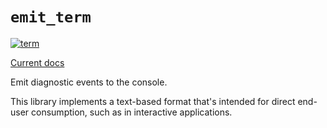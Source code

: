 # `emit_term`

[![term](https://github.com/emit-rs/emit/actions/workflows/term.yml/badge.svg)](https://github.com/emit-rs/emit/actions/workflows/term.yml)

[Current docs](https://docs.rs/emit_term/0.11.8/emit_term/index.html)

Emit diagnostic events to the console.

This library implements a text-based format that's intended for direct end-user consumption, such as in interactive applications.
